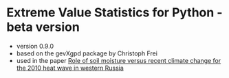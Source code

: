 # Extreme Value Statistics for Python - beta version

 * version 0.9.0
 * based on the gevXgpd package by Christoph Frei
 * used in the paper [Role of soil moisture versus recent climate change for the 2010 heat wave in western Russia](http://onlinelibrary.wiley.com/doi/10.1002/2016GL068036/full)

